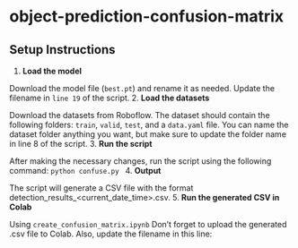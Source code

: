 # object-prediction-confusion-matrix

## Setup Instructions

1. **Load the model** 

Download the model file (`best.pt`) and rename it as needed. Update the filename in `line 19` of the script.
2. **Load the datasets**

Download the datasets from Roboflow. The dataset should contain the following folders: `train`, `valid`, `test`, and a `data.yaml` file.
You can name the dataset folder anything you want, but make sure to update the folder name in line 8 of the script.
3. **Run the script**

After making the necessary changes, run the script using the following command:
``python confuse.py
``
4. **Output**

The script will generate a CSV file with the format detection_results_<current_date_time>.csv.
5. **Run the generated CSV in Colab**

Using `create_confusion_matrix.ipynb`
Don’t forget to upload the generated .csv file to Colab. Also, update the filename in this line: